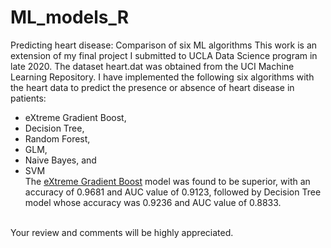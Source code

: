 # ML_models_R
 Predicting heart disease: Comparison of six ML algorithms
This work is an extension of my final project I submitted to UCLA Data Science program in late 2020. The dataset heart.dat was obtained from the UCI Machine Learning Repository. I have implemented the following six algorithms with the heart data to predict the presence or absence of heart disease in patients:<br /> 
* eXtreme Gradient Boost,<br /> 
* Decision Tree, <br />
* Random Forest, <br />
* GLM, <br />
* Naive Bayes, and <br />
* SVM <br />
The [eXtreme Gradient Boost](https://github.com/tsegayeh/ml_models_in_R/blob/main/Part_2.1_Models_XGBoost.R) model was found to be superior, with an accuracy of 0.9681 and AUC value of 0.9123, followed by Decision Tree model whose accuracy was 0.9236 and AUC value of 0.8833. <br />
<br />
Your review and comments will be highly appreciated.
